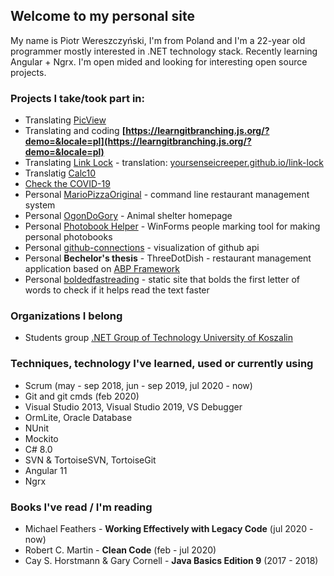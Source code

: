 ## Welcome to my personal site

My name is Piotr Wereszczyński, I'm from Poland and I'm a 22-year old programmer mostly interested in .NET technology stack. Recently learning Angular + Ngrx. I'm open mided and looking for interesting open source projects.

### Projects I take/took part in:
- Translating [PicView](https://github.com/Ruben2776/PicView)
- Translating and coding **[https://learngitbranching.js.org/?demo=&locale=pl](https://learngitbranching.js.org/?demo=&locale=pl)**
- Translating [Link Lock](https://github.com/jstrieb/link-lock) - translation: [yoursenseicreeper.github.io/link-lock](https://yoursenseicreeper.github.io/link-lock/create/)
- Translatig [Calc10](https://github.com/JustAeris/Calc10)
- [Check the COVID-19](https://github.com/Shaidel/Check-the-COVID-19)
- Personal [MarioPizzaOriginal](https://github.com/YourSenseiCreeper/MarioPizzaOriginal) - command line restaurant management system
- Personal [OgonDoGory](https://github.com/YourSenseiCreeper/OgonDoGory) - Animal shelter homepage
- Personal [Photobook Helper](https://github.com/YourSenseiCreeper/PhotobookHelper) - WinForms people marking tool for making personal photobooks
- Personal [github-connections](https://github.com/YourSenseiCreeper/github-connections) - visualization of github api
- Personal **Bechelor's thesis** - ThreeDotDish - restaurant management application based on [ABP Framework](https://aspnetboilerplate.com/)
- Personal [boldedfastreading](https://yoursenseicreeper.github.io/boldedfastreading/) - static site that bolds the first letter of words to check if it helps read the text faster

### Organizations I belong

- Students group [.NET Group of Technology University of Koszalin](https://github.com/Grupa-NET-PK)

### Techniques, technology I've learned, used or currently using
- Scrum (may - sep 2018, jun - sep 2019, jul 2020 - now)
- Git and git cmds (feb 2020)
- Visual Studio 2013, Visual Studio 2019, VS Debugger
- OrmLite, Oracle Database
- NUnit
- Mockito
- C# 8.0
- SVN & TortoiseSVN, TortoiseGit
- Angular 11
- Ngrx

### Books I've read / I'm reading
- Michael Feathers - **Working Effectively with Legacy Code** (jul 2020 - now)
- Robert C. Martin - **Clean Code** (feb - jul 2020)
- Cay S. Horstmann & Gary Cornell - **Java Basics Edition 9** (2017 - 2018)
